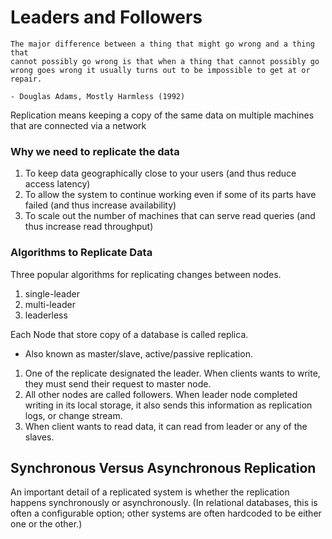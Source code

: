 # Leaders and Followers

```
The major difference between a thing that might go wrong and a thing that 
cannot possibly go wrong is that when a thing that cannot possibly go
wrong goes wrong it usually turns out to be impossible to get at or repair.

- Douglas Adams, Mostly Harmless (1992)
```

Replication means keeping a copy of the same data on multiple machines that are connected via a network

### Why we need to replicate the data

1. To keep data geographically close to your users (and thus reduce access latency)
2. To allow the system to continue working even if some of its parts have failed (and thus increase availability)
3. To scale out the number of machines that can serve read queries (and thus increase read throughput)

### Algorithms to Replicate Data
Three popular algorithms for replicating changes between nodes.
1. single-leader
2. multi-leader
3. leaderless

Each Node that store copy of a database is called replica.
* Also known as master/slave, active/passive replication.

1. One of the replicate designated the leader. When clients wants to write, they
must send their request to master node.
2. All other nodes are called followers. When leader node completed writing in its
local storage, it also sends this information as replication logs, or change stream.
3. When client wants to read data, it can read from leader or any of the slaves.

## Synchronous Versus Asynchronous Replication
An important detail of a replicated system is whether the replication happens 
synchronously or asynchronously. (In relational databases, this is often a 
configurable option; other systems are often hardcoded to be either one or the 
other.)



